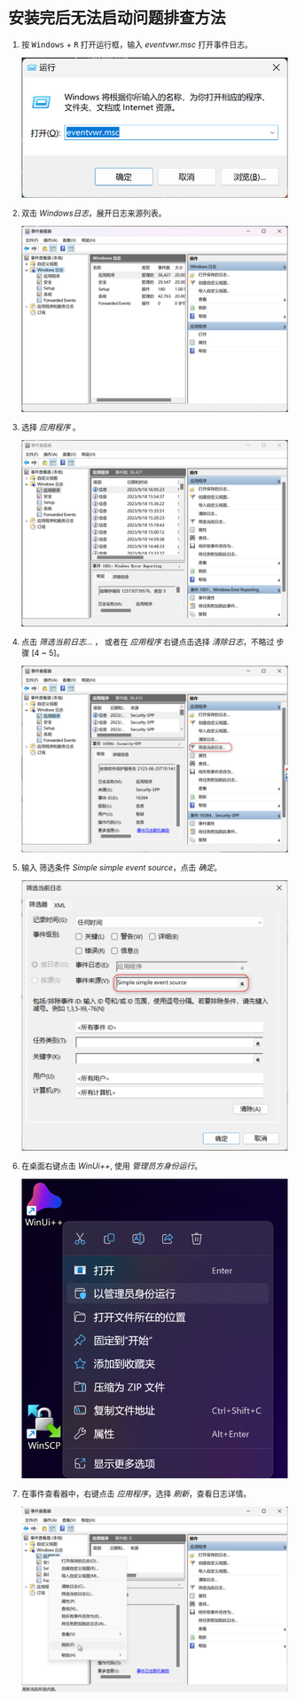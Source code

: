 # 安装完后无法启动问题排查方法

1. 按 <kbd>Windows</kbd> + <kbd>R</kbd> 打开运行框，输入 *eventvwr.msc* 打开事件日志。

    ![img](../images/06.png ':size=40%')

2. 双击 *Windows日志*，展开日志来源列表。

    ![img](../images/02.png ':size=70%')

3. 选择 *应用程序* 。

    ![img](../images/05.png ':size=70%')

4. 点击 *筛选当前日志...* ， 或者在 *应用程序* 右键点击选择 *清除日志*，不略过 步骤 [4 ~ 5]。
 
    ![img](../images/01.png ':size=70%')

5. 输入 筛选条件 *Simple simple event source*，点击 *确定*。

    ![img](../images/07.png ':size=60%')

7. 在桌面右键点击 *WinUi++*, 使用 *管理员方身份运行*。

    ![img](../images/08.png ':size=60%')

8. 在事件查看器中，右键点击 *应用程序*，选择 *刷新*，查看日志详情。

    ![img](../images/09.png ':size=60%')